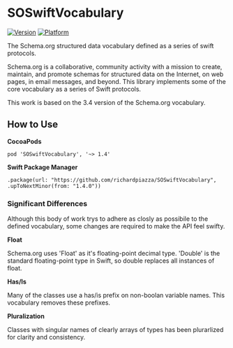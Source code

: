 # SOSwiftVocabulary
[![Version](https://img.shields.io/cocoapods/v/SOSwiftVocabulary.svg?style=flat)](http://cocoadocs.org/docsets/SOSwiftVocabulary)
[![Platform](https://img.shields.io/cocoapods/p/SOSwiftVocabulary.svg?style=flat)](http://cocoadocs.org/docsets/SOSwiftVocabulary)

The Schema.org structured data vocabulary defined as a series of swift protocols.

Schema.org is a collaborative, community activity with a mission to create, maintain, and promote schemas for structured data on the Internet, on web pages, in email messages, and beyond. This library implements some of the core vocabulary as a series of Swift protocols.

This work is based on the 3.4 version of the Schema.org vocabulary.

## How to Use

__CocoaPods__

    pod 'SOSwiftVocabulary', '~> 1.4'
    
__Swift Package Manager__

    .package(url: "https://github.com/richardpiazza/SOSwiftVocabulary", .upToNextMinor(from: "1.4.0"))


### Significant Differences

Although this body of work trys to adhere as closly as possibile to the defined vocabulary, some changes are required to make the API feel swifty.

__Float__

Schema.org uses 'Float' as it's floating-point decimal type. 'Double' is the standard floating-point type in Swift, so double replaces all instances of float.

__Has/Is__

Many of the classes use a has/is prefix on non-boolan variable names. This vocabulary removes these prefixes.

__Pluralization__

Classes with singular names of clearly arrays of types has been plurarlized for clarity and consistency.

